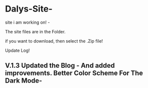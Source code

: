# Dalys-Site-
site i am working on! -

The site files are in the Folder.

if you want to download, then select the .Zip file!

Update Log!

V.1.3
Updated the Blog - And added improvements.
Better Color Scheme For The Dark Mode-
-
